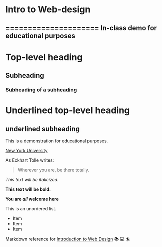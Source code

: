 # Intro to Web-design
=====================
In-class demo for educational purposes
--------------------------------------


# Top-level heading
## Subheading
### Subheading of a subheading

Underlined top-level heading
============================

underlined subheading
---------------------

This is a demonstration for educational purposes. 

[New York University](https://www.nyu.edu/)

As Eckhart Tolle writes:

> Wherever you are, be there totally.

*This text will be italicized.*

**This text will be bold.**

**You are _all_ welcome here**

This is an unordered list.

- Item
- Item
- Item

Markdown reference for [Introduction to Web Design](https://cs.nyu.edu/courses/fall23/CSCI-UA.0004-004/notes/) :books: :computer: :surfer: